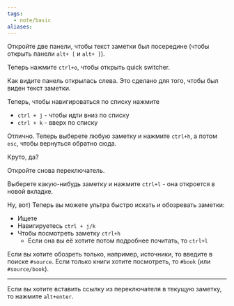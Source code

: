 ```yaml
---
tags:
  - note/basic
aliases:
---
```


Откройте две панели, чтобы текст заметки был посередине (чтобы открыть панели `alt+ [` и `alt+ ]`).

Теперь нажмите `ctrl+o`, чтобы открыть quick switcher.

Как видите панель открылась слева. Это сделано для того, чтобы был виден текст заметки.

Теперь, чтобы навигироваться по списку нажмите
- `ctrl + j` - чтобы идти вниз по списку
- `ctrl + k` - вверх по списку

Отлично. Теперь выберете любую заметку и нажмите `ctrl+h`, а потом `esc`, чтобы вернуться обратно сюда.

Круто, да?

Откройте снова переключатель.

Выберете какую-нибудь заметку и нажмите `ctrl+l` - она откроется в новой вкладке.

Ну, вот) Теперь вы можете ультра быстро искать и обозревать заметки:
- Ищете
- Навигируетесь `ctrl + j/k`
- Чтобы посмотреть заметку `ctrl+h`
	- Если она вы её хотите потом подробнее почитать, то `ctrl+l`

Если вы хотите обозреть только, например, источники, то введите в поиске `#source`. Если только книги хотите посмотреть, то `#book` (или `#source/book`).

___

Если вы хотите вставить ссылку из переключателя в текущую заметку, то нажмите `alt+enter`.